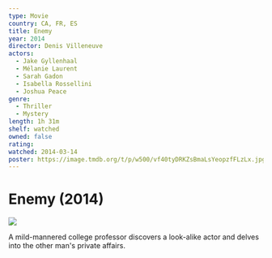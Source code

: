 ```yaml
---
type: Movie
country: CA, FR, ES
title: Enemy
year: 2014
director: Denis Villeneuve
actors:
  - Jake Gyllenhaal
  - Mélanie Laurent
  - Sarah Gadon
  - Isabella Rossellini
  - Joshua Peace
genre:
  - Thriller
  - Mystery
length: 1h 31m
shelf: watched
owned: false
rating:
watched: 2014-03-14
poster: https://image.tmdb.org/t/p/w500/vf40tyDRKZsBmaLsYeopzfFLzLx.jpg
---
```


# Enemy (2014)

![](https://image.tmdb.org/t/p/w500/vf40tyDRKZsBmaLsYeopzfFLzLx.jpg)

A mild-mannered college professor discovers a look-alike actor and delves into the other man's private affairs.